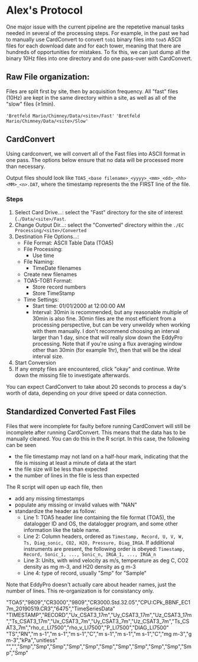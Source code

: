 # Alex's Protocol

One major issue with the current pipeline are the repetetive manual tasks needed in several of the processing steps. For example, in the past we had to manually use CardConvert to convert `tob1` binary files into `toa5` ASCII files for each download date and for each tower, meaning that there are hundreds of opportunities for mistakes. To fix this, we can just dump all the binary 10Hz files into one directory and do one pass-over with CardConvert.

## Raw File organization:

Files are split first by site, then by acquisition frequency. All "fast" files (10Hz) are kept in the same directory within a site, as well as all of the "slow" files ($\geq$1min). 

`'Bretfeld Mario/Chimney/Data/<site>/Fast'`
`'Bretfeld Mario/Chimney/Data/<site>/Slow'`

## CardConvert

Using cardconvert, we will convert all of the Fast files into ASCII format in one pass. The options below ensure that no data will be processed more than necessary.

Output files should look like `TOA5_<base filename>_<yyyy>_<mm>_<dd>_<hh><MM>_<n>.DAT`, where the timestamp represents the the FIRST line of the file. 

### Steps
1. Select Card Drive...: select the "Fast" directory for the site of interest (`./Data/<site>/Fast`.
2. Change Output Dir...: select the "Converted" directory within the `./EC Processing/<site>/Converted` 
3. Destination File Options...: 
	* File Format: ASCII Table Data (TOA5)
	* File Processing: 
		* Use time
	* File Naming:
		* TimeDate filenames
	* Create new filenames
	* TOA5-TOB1 Format:
		* Store record numbers
		* Store TimeStamp
	* Time Settings:
		* Start time: 01/01/2000 at 12:00:00 AM
		* Interval: 30min is recommended, but any reasonable multiple of 30min is also fine. 30min files are the most efficient from a processing perspective, but can be very unweildy when working with them manually. I don't recommend choosing an interval larger than 1 day, since that will really slow down the EddyPro processing. Note that if you're using a flux averaging window other than 30min (for example 1hr), then that will be the ideal interval size.
4. Start Conversion
5. If any empty files are encountered, click "okay" and continue. Write down the missing file to investigate afterwards.

You can expect CardConvert to take about 20 seconds to process a day's worth of data, depending on your drive speed or data connection.

## Standardized Converted Fast Files

Files that were incomplete for faulty before running CardConvert will still be incomplete after running CardConvert. This means that the data has to be manually cleaned. You can do this in the R script. In this case, the following can be seen
* the file timestamp may not land on a half-hour mark, indicating that the file is missing at least a minute of data at the start
* the file size will be less than expected
* the number of lines in the file is less than expected

The R script will open up each file, then

* add any missing timestamps
* populate any missing or invalid values with "NAN"
* standardize the header as follow:
	* Line 1: TOA5 header line containing the file format (TOA5), the datalogger ID and OS, the datalogger program, and some other information like the table name.
	* Line 2: Column headers, ordered as `Timestamp, Record, U, V, W, Ts, Diag_sonic, CO2, H2O, Pressure, Diag_IRGA`. If additional instruments are present, the following order is obeyed: `Timestamp, Record, Sonic_1, ..., Sonic_n, IRGA_1, ..., IRGA_n`
	* Line 3: Units, with wind velocity as m/s, temperature as deg C, CO2 density as mg m-3, and H20 density as g m-3
	* Line 4: type of record, usually "Smp" for "Sample"

Note that EddyPro doesn't actually care about header names, just the number of lines. This re-organization is for consistancy only.

"TOA5","9809","CR3000","9809","CR3000.Std.32.05","CPU:CPk_BBNF_EC17m_20190519.CR3","6475","TimeSeriesData"
"TIMESTAMP","RECORD","Ux_CSAT3_17m","Uy_CSAT3_17m","Uz_CSAT3_17m","Ts_CSAT3_17m","Ux_CSAT3_7m","Uy_CSAT3_7m","Uz_CSAT3_7m","Ts_CSAT3_7m","rho_c_LI7500","rho_v_LI7500","P_LI7500","DIAG_LI7500"
"TS","RN","m s-1","m s-1","m s-1","C","m s-1","m s-1","m s-1","C","mg m-3","g m-3","kPa","unitless"
"","","Smp","Smp","Smp","Smp","Smp","Smp","Smp","Smp","Smp","Smp","Smp","Smp" 


